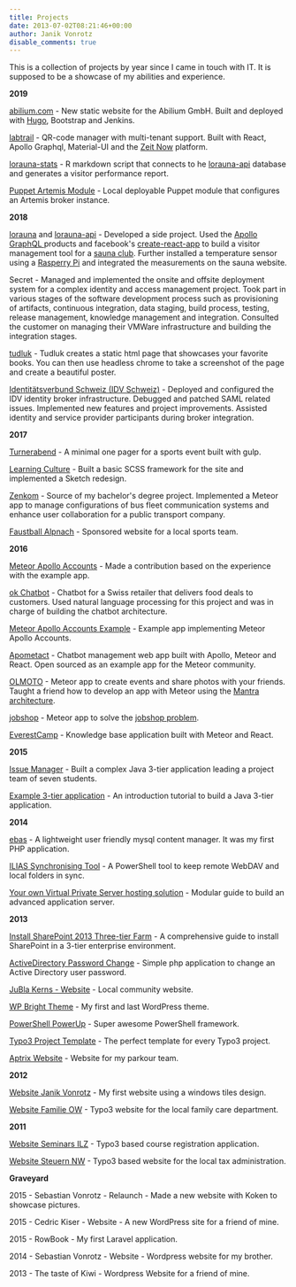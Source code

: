 ```yaml
---
title: Projects
date: 2013-07-02T08:21:46+00:00
author: Janik Vonrotz
disable_comments: true
---
```


This is a collection of projects by year since I came in touch with IT. It is supposed to be a showcase of my abilities and experience.

**2019**

[abilium.com](https://github.com/Abilium-GmbH/abilium.com) - New static website for the Abilium GmbH. Built and deployed with [Hugo](https://gohugo.io/), Bootstrap and Jenkins.

[labtrail](https://github.com/janikvonrotz/labtrail) - QR-code manager with multi-tenant support. Built with React, Apollo Graphql, Material-UI and the [Zeit Now](https://zeit.co/now) platform.

[lorauna-stats](https://github.com/janikvonrotz/lorauna-stats) - R markdown script that connects to he [lorauna-api](https://github.com/janikvonrotz/lorauna-api) database and generates a visitor performance report.

[Puppet Artemis Module](https://github.com/janikvonrotz/puppet-artemis) - Local deployable Puppet module that configures an Artemis broker instance.

**2018**

[lorauna](https://github.com/janikvonrotz/lorauna) and [lorauna-api](https://github.com/janikvonrotz/lorauna-api) - Developed a side project. Used the [Apollo GraphQL ](https://www.apollographql.com/) products and facebook's [create-react-app](https://facebook.github.io/create-react-app/) to build a visitor management tool for a [sauna club](https://saunalorrainebad.ch/). Further installed a temperature sensor using a [Rasperry Pi](https://www.raspberrypi.org/) and integrated the measurements on the sauna website.

Secret - Managed and implemented the onsite and offsite deployment system for a complex identity and access management project. Took part in various stages of the software development process such as provisioning of artifacts, continuous integration, data staging, build process, testing, release management, knowledge management and integration. Consulted the customer on managing their VMWare infrastructure and building the integration stages.

[tudluk](https://github.com/janikvonrotz/tudluk) - Tudluk creates a static html page that showcases your favorite books. You can then use headless chrome to take a screenshot of the page and create a beautiful poster.

[Identitätsverbund Schweiz (IDV Schweiz)](https://www.idv-fsi.ch/) - Deployed and configured the IDV identity broker infrastructure. Debugged and patched SAML related issues. Implemented new features and project improvements. Assisted identity and service provider participants during broker integration.

**2017**

[Turnerabend](https://github.com/janikvonrotz/turnerabend) - A minimal one pager for a sports event built with gulp.

[Learning Culture](https://www.learningculture.ch/) - Built a basic SCSS framework for the site and implemented a Sketch redesign. 

[Zenkom](https://github.com/janikvonrotz/Zenkom) - Source of my bachelor's degree project. Implemented a Meteor app to manage configurations of bus fleet communication systems and enhance user collaboration for a public transport company.

[Faustball Alpnach](https://www.faustball-alpnach.ch) - Sponsored website for a local sports team.

**2016**

[Meteor Apollo Accounts](https://github.com/nicolaslopezj/meteor-apollo-accounts) - Made a contribution based on the experience with the example app.

[ok Chatbot](https://github.com/janikvonrotz/ok-chatbot) - Chatbot for a Swiss retailer that delivers food deals to customers. Used natural language processing for this project and was in charge of building the chatbot architecture.

[Meteor Apollo Accounts Example](https://github.com/janikvonrotz/meteor-apollo-accounts-example) - Example app implementing Meteor Apollo Accounts.

[Apometact](https://github.com/janikvonrotz/Apometact) - Chatbot management web app built with Apollo, Meteor and React. Open sourced as an example app for the Meteor community. 

[OLMOTO](https://github.com/janikvonrotz/olmoto) - Meteor app to create events and share photos with your friends. Taught a friend how to develop an app with Meteor using the [Mantra architecture](https://kadirahq.github.io/mantra/).

[jobshop](https://github.com/janikvonrotz/jobshop) - Meteor app to solve the [jobshop problem](https://developers.google.com/optimization/scheduling/job_shop).

[EverestCamp](https://github.com/BitSherpa/EverestCamp) - Knowledge base application built with Meteor and React.

**2015**

[Issue Manager](https://github.com/janikvonrotz/issue-manager) - Built a complex Java 3-tier application leading a project team of seven students.

[Example 3-tier application](https://janikvonrotz.ch/2015/03/15/build-a-java-3-tier-application-from-scratch-part-1-introduction-and-project-setup/) - An introduction tutorial to build a Java 3-tier application.

**2014**

[ebas](https://github.com/janikvonrotz/ebas) - A lightweight user friendly mysql content manager. It was my first PHP application.

[ILIAS Synchronising Tool](https://janikvonrotz.ch/2014/10/17/ilias-synchronising-tool/) - A PowerShell tool to keep remote WebDAV and local folders in sync.

[Your own Virtual Private Server hosting solution](https://janikvonrotz.ch/your-own-virtual-private-server-hosting-solution/) - Modular guide to build an advanced application server.

**2013**

[Install SharePoint 2013 Three-tier Farm](https://janikvonrotz.ch/install-sharepoint-2013-three-tier-farm/) - A comprehensive guide to install SharePoint in a 3-tier enterprise environment.

[ActiveDirectory Password Change](https://github.com/janikvonrotz/ActiveDirectory-Password-Change) - Simple php application to change an Active Directory user password.

[JuBla Kerns - Website](http://kerns.jubla.ch/) - Local community website.

[WP Bright Theme](https://github.com/janikvonrotz/WP-Bright-Theme) - My first and last WordPress theme.

[PowerShell PowerUp](https://janikvonrotz.github.io/PowerShell-PowerUp/) - Super awesome PowerShell framework.

[Typo3 Project Template](https://github.com/janikvonrotz/Typo3-Project-Template) - The perfect template for every Typo3 project.

[Aptrix Website](http://aptrix.ch/) - Website for my parkour team.

**2012**

[Website Janik Vonrotz](https://janikvonrotz.ch/2013/07/02/website-janik-von-rotz/) - My first website using a windows tiles design.

[Website Familie OW](https://janikvonrotz.ch/2013/07/02/website-familie-ow) - Typo3 website for the local family care department.

**2011**

[Website Seminars ILZ](https://janikvonrotz.ch/2013/07/02/website-seminars-ilz) - Typo3 based course registration application.

[Website Steuern NW](https://janikvonrotz.ch/2013/07/02/website-steuern-nw) - Typo3 based website for the local tax administration.

**Graveyard**

2015 - Sebastian Vonrotz - Relaunch - Made a new website with Koken to showcase pictures.

2015 - Cedric Kiser - Website - A new WordPress site for a friend of mine.

2015 - RowBook - My first Laravel application.

2014 - Sebastian Vonrotz - Website - Wordpress website for my brother.

2013 - The taste of Kiwi - Wordpress Website for a friend of mine.